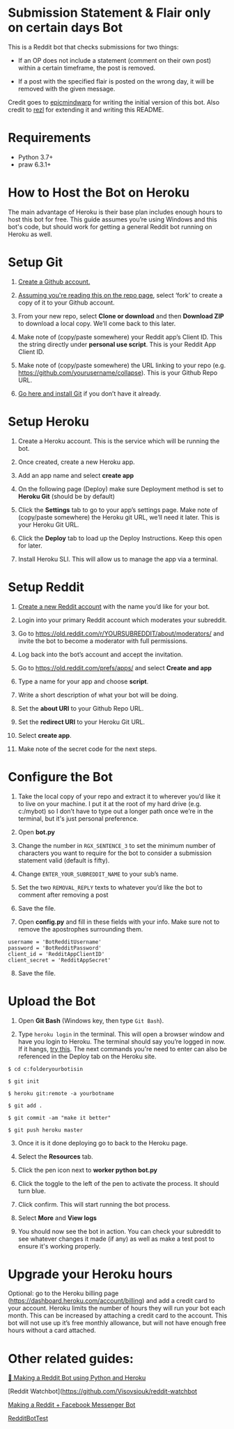# Submission Statement & Flair only on certain days Bot
This is a Reddit bot that checks submissions for two things:

* If an OP does not include a statement (comment on their own post) within a certain timeframe, the post is removed. 

* If a post with the specified flair is posted on the wrong day, it will be removed with the given message.


Credit goes to [epicmindwarp](https://github.com/epicmindwarp) for writing the initial version of this bot.
Also credit to [rezl](https://github.com/rezl) for extending it and writing this README.

# Requirements
- Python 3.7+
- praw 6.3.1+

# How to Host the Bot on Heroku
The main advantage of Heroku is their base plan includes enough hours to host this bot for free. This guide assumes you’re using Windows and this bot's code, but should work for getting a general Reddit bot running on Heroku as well. 

# Setup Git
1. [Create a Github account.](https://github.com/join) 

2. [Assuming you're reading this on the repo page](https://github.com/jackodsteel/SubmissionStatementBot), select ‘fork’ to create a copy of it to your Github account. 

3. From your new repo, select **Clone or download** and then **Download ZIP** to download a local copy. We’ll come back to this later.

4. Make note of (copy/paste somewhere) your Reddit app’s Client ID. This the string directly under **personal use script**. This is your Reddit App Client ID.

5. Make note of (copy/paste somewhere) the URL linking to your repo (e.g. https://github.com/yourusername/collapse). This is your Github Repo URL.

6. [Go here and install Git](https://git-scm.com/book/en/v2/Getting-Started-Installing-Git) if you don’t have it already.


# Setup Heroku
1. Create a Heroku account. This is the service which will be running the bot.

2. Once created, create a new Heroku app.

3. Add an app name and select **create app**

4. On the following page (Deploy) make sure Deployment method is set to **Heroku Git** (should be by default)

5. Click the **Settings** tab to go to your app’s settings page. Make note of  (copy/paste somewhere)  the Heroku git URL, we’ll need it later. This is your Heroku Git URL.

6. Click the **Deploy** tab to load up the Deploy Instructions. Keep this open for later.

7. Install Heroku SLI. This will allow us to manage the app via a terminal.


# Setup Reddit
1. [Create a new Reddit account](https://www.reddit.com/register/?dest=https%3A%2F%2Fwww.reddit.com%2F) with the name you’d like for your bot.

2. Login into your primary Reddit account which moderates your subreddit.

3. Go to https://old.reddit.com/r/YOURSUBREDDIT/about/moderators/ and invite the bot to become a moderator with full permissions.

4. Log back into the bot’s account and accept the invitation.

5. Go to https://old.reddit.com/prefs/apps/ and select **Create and app**

6. Type a name for your app and choose **script**.

7. Write a short description of what your bot will be doing.

8. Set the **about URI** to your Github Repo URL.

9. Set the **redirect URI** to your Heroku Git URL. 

10. Select **create app**.

11. Make note of the secret code for the next steps.


# Configure the Bot
1. Take the local copy of your repo and extract it to wherever you’d like it to live on your machine. I put it at the root of my hard drive (e.g. c:/mybot) so I don’t have to type out a longer path once we’re in the terminal, but it's just personal preference.

2. Open **bot.py**

3. Change the number in `RGX_SENTENCE_3` to set the minimum number of characters you want to require for the bot to consider a submission statement valid (default is fifty).

4. Change `ENTER_YOUR_SUBREDDIT_NAME` to your sub’s name. 

5. Set the two `REMOVAL_REPLY` texts to whatever you’d like the bot to comment after removing a post

6. Save the file.

7. Open **config.py** and fill in these fields with your info. Make sure not to remove the apostrophes surrounding them.
```
username = 'BotRedditUsername'
password = 'BotRedditPassword'
client_id = 'RedditAppClientID'
client_secret = 'RedditAppSecret'
```
8. Save the file.


# Upload the Bot
1. Open **Git Bash** (Windows key, then type `Git Bash`).

2. Type `heroku login` in the terminal. This will open a browser window and have you login to Heroku. The terminal should say you’re logged in now. If it hangs, [try this](https://stackoverflow.com/questions/55955948/heroku-login-success-but-then-freezes). The next commands you're need to enter can also be referenced in the Deploy tab on the Heroku site.
```
$ cd c:folderyourbotisin

$ git init

$ heroku git:remote -a yourbotname

$ git add .

$ git commit -am "make it better"

$ git push heroku master
````
3. Once it is it done deploying go to back to the Heroku page.

4. Select the **Resources** tab.

5. Click the pen icon next to **worker python bot.py**

6. Click the toggle to the left of the pen to activate the process. It should turn blue.

7. Click confirm. This will start running the bot process.

8. Select **More** and **View logs**

9. You should now see the bot in action. You can check your subreddit to see whatever changes it made (if any) as well as make a test post to ensure it's working properly.


# Upgrade your Heroku hours
Optional: go to the Heroku billing page (https://dashboard.heroku.com/account/billing) and add a credit card to your account. 
Heroku limits the number of hours they will run your bot each month. This can be increased by attaching a credit card to the account. This bot will not use up it’s free monthly allowance, but will not have enough free hours without a card attached.



# Other related guides:
[🤖 Making a Reddit Bot using Python and Heroku](https://github.com/kylelobo/Reddit-Bot#deploying_the_bot)

[Reddit Watchbot](https://github.com/Visovsiouk/reddit-watchbot

[Making a Reddit + Facebook Messenger Bot](https://pythontips.com/2017/04/13/making-a-reddit-facebook-messenger-bot/)

[RedditBotTest](https://github.com/mconstanza/redditBotHackathon)
